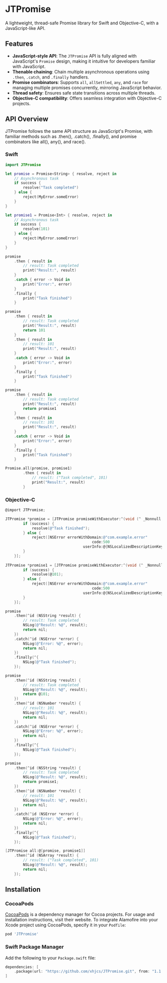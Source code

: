 # JTPromise

A lightweight, thread-safe Promise library for Swift and Objective-C, with a JavaScript-like API.

## Features

- **JavaScript-style API**: The `JTPromise` API is fully aligned with JavaScript's `Promise` design, making it intuitive for developers familiar with JavaScript.
- **Thenable chaining**: Chain multiple asynchronous operations using `.then`, `.catch`, and `.finally` handlers.
- **Promise combinators**: Supports `all`, `allSettled`, `any`, and `race` for managing multiple promises concurrently, mirroring JavaScript behavior.
- **Thread safety**: Ensures safe state transitions across multiple threads.
- **Objective-C compatibility**: Offers seamless integration with Objective-C projects.

## API Overview
JTPromise follows the same API structure as JavaScript's Promise, with familiar methods such as .then(), .catch(), .finally(), and promise combinators like all(), any(), and race().

### Swift
```Swift
import JTPromise

let promise = Promise<String> { resolve, reject in
    // Asynchronous task
    if success {
        resolve("Task completed")
    } else {
        reject(MyError.someError)
    }
}

let promise1 = Promise<Int> { resolve, reject in
    // Asynchronous task
    if success {
        resolve(101)
    } else {
        reject(MyError.someError)
    }
}

promise
    .then { result in
        // result: Task completed
        print("Result:", result)
    }
    .catch { error -> Void in
        print("Error:", error)
    }
    .finally {
        print("Task finished")
    }

promise
    .then { result in
        // result: Task completed
        print("Result:", result)
        return 101
    }
    .then { result in
        // result: 101
        print("Result:", result)
    }
    .catch { error -> Void in
        print("Error:", error)
    }
    .finally {
        print("Task finished")
    }

promise
    .then { result in
        // result: Task completed
        print("Result:", result)
        return promise1
    }
    .then { result in
        // result: 101
        print("Result:", result)
    }
    .catch { error -> Void in
        print("Error:", error)
    }
    .finally {
        print("Task finished")
    }

Promise.all(promise, promise1)
        .then { result in
            // result: ("Task completed", 101)
            print("Result:", result)
        }

```
### Objective-C
```objective-c
@import JTPromise;

JTPromise *promise = [JTPromise promiseWithExecutor:^(void (^ _Nonnull resolve)(id _Nullable), void (^ _Nonnull reject)(NSError * _Nonnull)) {
        if (success) {
            resolve(@"Task finished");
        } else {
            reject([NSError errorWithDomain:@"com.example.error"
                                       code:500
                                   userInfo:@{NSLocalizedDescriptionKey: @"Something went wrong"}]);
        }
    }];
    
JTPromise *promise1 = [JTPromise promiseWithExecutor:^(void (^ _Nonnull resolve)(id _Nullable), void (^ _Nonnull reject)(NSError * _Nonnull)) {
        if (success) {
            resolve(@101);
        } else {
            reject([NSError errorWithDomain:@"com.example.error"
                                       code:500
                                   userInfo:@{NSLocalizedDescriptionKey: @"Something went wrong"}]);
        }
    }];

promise
    .then(^id (NSString *result) {
        // result: Task completed
        NSLog(@"Result: %@", result);
        return nil;
    })
    .catch(^id (NSError *error) {
        NSLog(@"Error: %@", error);
        return nil;
    })
    .finally(^{
        NSLog(@"Task finished");
    });

promise
    .then(^id (NSString *result) {
        // result: Task completed
        NSLog(@"Result: %@", result);
        return @101;
    })
    .then(^id (NSNumber *result) {
        // result: 101
        NSLog(@"Result: %@", result);
        return nil;
    })
    .catch(^id (NSError *error) {
        NSLog(@"Error: %@", error);
        return nil;
    })
    .finally(^{
        NSLog(@"Task finished");
    });

promise
    .then(^id (NSString *result) {
        // result: Task completed
        NSLog(@"Result: %@", result);
        return promise1;
    })
    .then(^id (NSNumber *result) {
        // result: 101
        NSLog(@"Result: %@", result);
        return nil;
    })
    .catch(^id (NSError *error) {
        NSLog(@"Error: %@", error);
        return nil;
    })
    .finally(^{
        NSLog(@"Task finished");
    });

[JTPromise all:@[promise, promise1]]
    .then(^id (NSArray *result) {
        // result: ("Task completed", 101)
        NSLog(@"Result: %@", result);
        return nil;
    });

```


## Installation

### CocoaPods

[CocoaPods](https://cocoapods.org) is a dependency manager for Cocoa projects. For usage and installation instructions, visit their website. To integrate Alamofire into your Xcode project using CocoaPods, specify it in your `Podfile`:

```ruby
pod 'JTPromise'
```

### Swift Package Manager

Add the following to your `Package.swift` file:

```swift
dependencies: [
    .package(url: "https://github.com/xhjcs/JTPromise.git", from: "1.1.5")
]
```